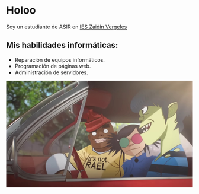 # Holoo

Soy un estudiante de ASIR en [IES Zaidín Vergeles](https://www.ieszaidinvergeles.org/)

## Mis habilidades informáticas:

  <!-- lista de elementos -->
- Reparación de equipos informáticos.
- Programación de páginas web.
- Administración de servidores.

<!-- Imagen, aún no funciona el link -->
![Fallo al cargar la imagen!](./G1FTny4WIAAcTaN.jpeg)
